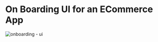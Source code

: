 # On Boarding UI for an ECommerce App

![onboarding - ui](https://user-images.githubusercontent.com/24366008/46010220-7fd97d80-c0df-11e8-8356-78633c6bbfd5.png)
